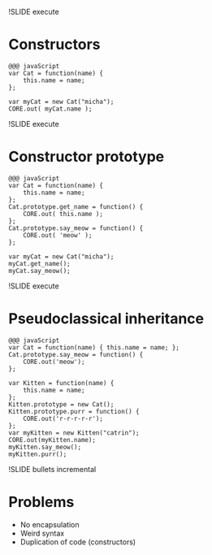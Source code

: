 !SLIDE execute
# Constructors #

    @@@ javaScript
    var Cat = function(name) {
        this.name = name;
    };

    var myCat = new Cat("micha");
    CORE.out( myCat.name );

!SLIDE execute
# Constructor prototype #

    @@@ javaScript
    var Cat = function(name) {
        this.name = name;
    };
    Cat.prototype.get_name = function() {
        CORE.out( this.name );
    };
    Cat.prototype.say_meow = function() {
        CORE.out( 'meow' );
    };

    var myCat = new Cat("micha");
    myCat.get_name();
    myCat.say_meow();

!SLIDE execute
# Pseudoclassical inheritance #

    @@@ javaScript
    var Cat = function(name) { this.name = name; };
    Cat.prototype.say_meow = function() {
        CORE.out('meow');
    };

    var Kitten = function(name) {
        this.name = name;
    };
    Kitten.prototype = new Cat();
    Kitten.prototype.purr = function() {
        CORE.out('r-r-r-r-r');
    };
    var myKitten = new Kitten("catrin");
    CORE.out(myKitten.name);
    myKitten.say_meow();
    myKitten.purr();

!SLIDE bullets incremental
# Problems #

* No encapsulation
* Weird syntax
* Duplication of code (constructors)

